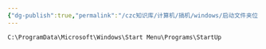 ```yaml
---
{"dg-publish":true,"permalink":"/czc知识库/计算机/搞机/windows/启动文件夹位置/","dgPassFrontmatter":true,"created":"2024-06-18T17:45:20.142+08:00","updated":"2024-12-08T12:34:12.981+08:00"}
---
```



`C:\ProgramData\Microsoft\Windows\Start Menu\Programs\StartUp`